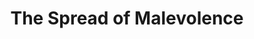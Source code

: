 ---
layout: other-video
permalink: /the-spread-of-malevolence
title: The Spread of Malevolence
video_number: 44
release_date: 1997-01-01
description: 
yt_description: |
  A secret gem from director James Rolfe of the Cinemassacre Productions. The never-released Cinemassacre classic "The Spread of Malevolence" has now been re-edited and digitally remastered by Conrad Studios. Featuring music from Brand X.
cast: 
video_id: Mg7tJZ4eTAI
bitchute_id: 
archive_id: 
video_available: true
medium: live action
old_cm_description: |
  This is a remake of my classic "A Night of Total Terror" with a revised script, more attention given to lighting and editing and better cinematography. It was going to be good and I was looking forward to shooting the cemetery battle climax, but my co-star was never available and this movie was never completed.
james_old_star_rating: 3
james_old_number_rating: 9
---